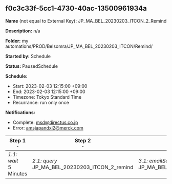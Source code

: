 ## f0c3c33f-5cc1-4730-40ac-13500961934a

**Name** (not equal to External Key)**:** JP_MA_BEL_20230203_ITCON_2_Remind

**Description:** n/a

**Folder:** my automations/PROD/Belsomra/JP_MA_BEL_20230203_ITCON/Remind/

**Started by:** Schedule

**Status:** PausedSchedule

**Schedule:**

* Start: 2023-02-03 12:15:00 +09:00
* End: 2023-02-03 12:15:00 +09:00
* Timezone: Tokyo Standard Time
* Recurrance: run only once

**Notifications:**

* Complete: msd@directus.co.jp
* Error: amsjapandxl2@merck.com

| Step 1<br>_<small>-</small>_ | Step 2<br>_<small>-</small>_ | Step 3<br>_<small>-</small>_ |
| --- | --- | --- |
| _1.1: wait_<br>5 Minutes | _2.1: query_<br>JP_MA_BEL_20230203_ITCON_2_remind | _3.1: emailSend_<br>JP_MA_BEL_20230203_ITCON_2_remind |
